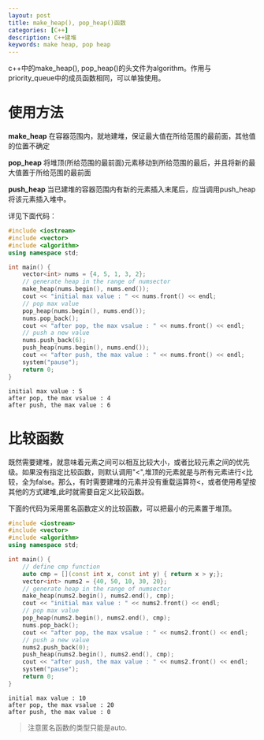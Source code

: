 ```yaml
---
layout: post
title: make_heap(), pop_heap()函数
categories: [C++]
description: C++建堆
keywords: make heap, pop heap
---
```


c++中的make_heap(), pop_heap()的头文件为algorithm。作用与priority_queue中的成员函数相同，可以单独使用。

# 使用方法

**make_heap**
在容器范围内，就地建堆，保证最大值在所给范围的最前面，其他值的位置不确定

**pop_heap**
将堆顶(所给范围的最前面)元素移动到所给范围的最后，并且将新的最大值置于所给范围的最前面

**push_heap**
当已建堆的容器范围内有新的元素插入末尾后，应当调用push_heap将该元素插入堆中。

详见下面代码：

```cpp
#include <iostream>
#include <vector>
#include <algorithm>
using namespace std;

int main() {
    vector<int> nums = {4, 5, 1, 3, 2};
    // generate heap in the range of numsector
    make_heap(nums.begin(), nums.end());
    cout << "initial max value : " << nums.front() << endl;
    // pop max value
    pop_heap(nums.begin(), nums.end());
    nums.pop_back();
    cout << "after pop, the max vsalue : " << nums.front() << endl;
    // push a new value
    nums.push_back(6);
    push_heap(nums.begin(), nums.end());
    cout << "after push, the max value : " << nums.front() << endl;
    system("pause");
    return 0;
}
```

```
initial max value : 5
after pop, the max vsalue : 4
after push, the max value : 6
```

# 比较函数

既然需要建堆，就意味着元素之间可以相互比较大小，或者比较元素之间的优先级。如果没有指定比较函数，则默认调用"<",堆顶的元素就是与所有元素进行<比较，全为false。那么，有时需要建堆的元素并没有重载运算符<，或者使用希望按其他的方式建堆,此时就需要自定义比较函数。

下面的代码为采用匿名函数定义的比较函数，可以把最小的元素置于堆顶。

```cpp
#include <iostream>
#include <vector>
#include <algorithm>
using namespace std;

int main() {
    // define cmp function
    auto cmp = [](const int x, const int y) { return x > y;};
    vector<int> nums2 = {40, 50, 10, 30, 20};
    // generate heap in the range of numsector
    make_heap(nums2.begin(), nums2.end(), cmp);
    cout << "initial max value : " << nums2.front() << endl;
    // pop max value
    pop_heap(nums2.begin(), nums2.end(), cmp);
    nums.pop_back();
    cout << "after pop, the max vsalue : " << nums2.front() << endl;
    // push a new value
    nums2.push_back(0);
    push_heap(nums2.begin(), nums2.end(), cmp);
    cout << "after push, the max value : " << nums2.front() << endl;
    system("pause");
    return 0;
}
```
```
initial max value : 10
after pop, the max vsalue : 20
after push, the max value : 0
```

> 注意匿名函数的类型只能是auto.